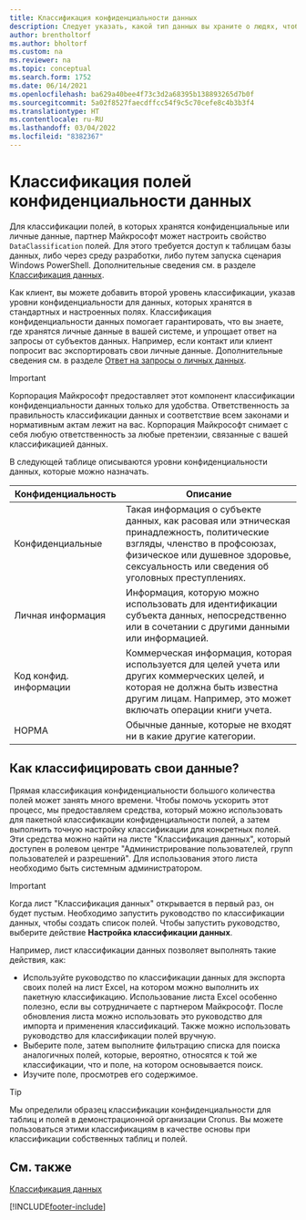 ```yaml
---
title: Классификация конфиденциальности данных
description: Следует указать, какой тип данных вы храните о людях, чтобы можно было отвечать на запросы субъектов данных.
author: brentholtorf
ms.author: bholtorf
ms.custom: na
ms.reviewer: na
ms.topic: conceptual
ms.search.form: 1752
ms.date: 06/14/2021
ms.openlocfilehash: ba629a40bee4f73c3d2a68395b138893265d7b0f
ms.sourcegitcommit: 5a02f8527faecdffcc54f9c5c70cefe8c4b3b3f4
ms.translationtype: HT
ms.contentlocale: ru-RU
ms.lasthandoff: 03/04/2022
ms.locfileid: "8382367"
---
```

# <a name="classifying-data-sensitivity-fields"></a>Классификация полей конфиденциальности данных
Для классификации полей, в которых хранятся конфиденциальные или личные данные, партнер Майкрософт может настроить свойство ```DataClassification``` полей. Для этого требуется доступ к таблицам базы данных, либо через среду разработки, либо путем запуска сценария Windows PowerShell. Дополнительные сведения см. в разделе [Классификация данных](/dynamics365/business-central/dev-itpro/developer/devenv-classifying-data).  

Как клиент, вы можете добавить второй уровень классификации, указав уровни конфиденциальности для данных, которых хранятся в стандартных и настроенных полях. Классификация конфиденциальности данных помогает гарантировать, что вы знаете, где хранятся личные данные в вашей системе, и упрощает ответ на запросы от субъектов данных. Например, если контакт или клиент попросит вас экспортировать свои личные данные. Дополнительные сведения см. в разделе [Ответ на запросы о личных данных](admin-responding-to-requests-about-personal-data.md).

> [!Important]
> Корпорация Майкрософт предоставляет этот компонент классификации конфиденциальности данных только для удобства. Ответственность за правильность классификации данных и соответствие всем законами и нормативным актам лежит на вас. Корпорация Майкрософт снимает с себя любую ответственность за любые претензии, связанные с вашей классификацией данных.  

В следующей таблице описываются уровни конфиденциальности данных, которые можно назначать.

|Конфиденциальность|Описание|
|----|----|
|Конфиденциальные | Такая информация о субъекте данных, как расовая или этническая принадлежность, политические взгляды, членство в профсоюзах, физическое или душевное здоровье, сексуальность или сведения об уголовных преступлениях. |
|Личная информация | Информация, которую можно использовать для идентификации субъекта данных, непосредственно или в сочетании с другими данными или информацией.|
|Код конфид. информации | Коммерческая информация, которая используется для целей учета или других коммерческих целей, и которая не должна быть известна другим лицам. Например, это может включать операции книги учета.|
|НОРМА | Обычные данные, которые не входят ни в какие другие категории.|

## <a name="how-do-i-classify-my-data"></a>Как классифицировать свои данные?
Прямая классификация конфиденциальности большого количества полей может занять много времени. Чтобы помочь ускорить этот процесс, мы предоставляем средства, который можно использовать для пакетной классификации конфиденциальности полей, а затем выполнить точную настройку классификации для конкретных полей. Эти средства можно найти на листе "Классификация данных", который доступен в ролевом центре "Администрирование пользователей, групп пользователей и разрешений". Для использования этого листа необходимо быть системным администратором.

> [!Important]
> Когда лист "Классификация данных" открывается в первый раз, он будет пустым. Необходимо запустить руководство по классификации данных, чтобы создать список полей. Чтобы запустить руководство, выберите действие **Настройка классификации данных**.

Например, лист классификации данных позволяет выполнять такие действия, как:  

* Используйте руководство по классификации данных для экспорта своих полей на лист Excel, на котором можно выполнить их пакетную классификацию. Использование листа Excel особенно полезно, если вы сотрудничаете с партнером Майкрософт. После обновления листа можно использовать это руководство для импорта и применения классификаций. Также можно использовать руководство для классификации полей вручную.  
* Выберите поле, затем выполните фильтрацию списка для поиска аналогичных полей, которые, вероятно, относятся к той же классификации, что и поле, на котором основывается поиск.  
* Изучите поле, просмотрев его содержимое.  

> [!Tip]
> Мы определили образец классификации конфиденциальности для таблиц и полей в демонстрационной организации Cronus. Вы можете пользоваться этими классификациям в качестве основы при классификации собственных таблиц и полей.

## <a name="see-also"></a>См. также

[Классификация данных](/dynamics365/business-central/dev-itpro/developer/devenv-classifying-data)  


[!INCLUDE[footer-include](includes/footer-banner.md)]
